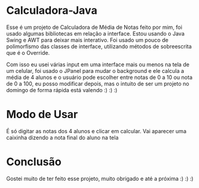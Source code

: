# Calculadora-Java

Esse é um projeto de Calculadora de Média de Notas feito por mim, foi usado algumas bibliotecas em relação a interface. Estou usando o Java Swing e AWT para deixar mais interativo. Foi usado um pouco de polimorfismo das classes de interface, utilizando métodos de sobreescrita que é o Override. 

Com isso eu usei várias input em uma interface mais ou menos na tela de um celular, foi usado o JPanel para mudar o background e ele calcula a média de 4 alunos e o usuário pode escolher entre notas de 0 a 10 ou nota de 0 a 100, eu posso modificar depois, mas o intuito de ser um projeto no domingo de forma rápida está valendo :) :) :)



# Modo de Usar

É só digitar as notas dos 4 alunos e clicar em calcular. Vai aparecer uma caixinha dizendo a nota final do aluno na tela


# Conclusão

Gostei muito de ter feito esse projeto, muito obrigado e até a próxima :) :) :)
